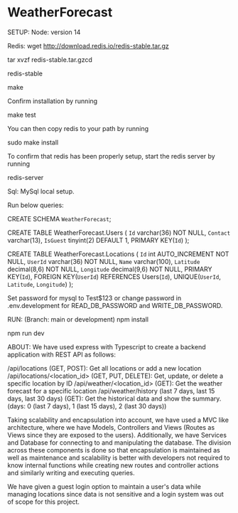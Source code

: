 # WeatherForecast

SETUP:
Node: 
version 14

Redis: 
wget http://download.redis.io/redis-stable.tar.gz

tar xvzf redis-stable.tar.gzcd 

redis-stable

make

Confirm installation by running

make test

You can then copy redis to your path by running

sudo make install

To confirm that redis has been properly setup, start the redis server by running

redis-server

Sql:
MySql local setup.

Run below queries:

CREATE SCHEMA `WeatherForecast`;

CREATE TABLE WeatherForecast.Users (
	`Id` varchar(36) NOT NULL,
    `Contact` varchar(13),
    `IsGuest` tinyint(2) DEFAULT 1,
    PRIMARY KEY(`Id`)
);

CREATE TABLE WeatherForecast.Locations (
	`Id` int AUTO_INCREMENT NOT NULL,
    `UserId` varchar(36) NOT NULL,
    `Name` varchar(100),
    `Latitude` decimal(8,6) NOT NULL,
    `Longitude` decimal(9,6) NOT NULL,
    PRIMARY KEY(`Id`),
    FOREIGN KEY(`UserId`) REFERENCES Users(`Id`),
    UNIQUE(`UserId`, `Latitude`, `Longitude`)
);

Set password for mysql to Test$123 or change password in .env.development for READ_DB_PASSWORD and WRITE_DB_PASSWORD.

RUN: (Branch: main or development)
npm install

npm run dev

ABOUT:
We have used express with Typescript to create a backend application with REST API as follows:

/api/locations (GET, POST): Get all locations or add a new location
/api/locations/<location_id> (GET, PUT, DELETE): Get, update, or delete a specific
location by ID
/api/weather/<location_id> (GET): Get the weather forecast for a specific location
/api/weather/history (last 7 days, last 15 days, last 30 days) (GET): Get the historical data and
show the summary. (days: 0 (last 7 days), 1 (last 15 days), 2 (last 30 days))

Taking scalability and encapsulation into account, we have used a MVC like architecture, where
we have Models, Controllers and Views (Routes as Views since they are exposed to the users).
Additionally, we have Services and Database for connecting to and manipulating the database.
The division across these components is done so that encapsulation is maintained as well as
maintenance and scalability is better with developers not required to know internal functions
while creating new routes and controller actions and similarly writing and executing queries.

We have given a guest login option to maintain a user's data while managing locations since
data is not sensitive and a login system was out of scope for this project.


